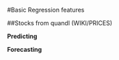 #Basic Regression features

##Stocks from quandl (WIKI/PRICES)

**Predicting**

**Forecasting**

```Machine Learning(Baisc)
```
